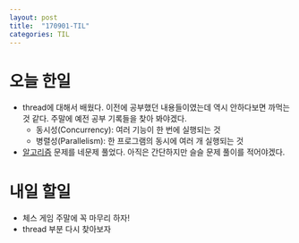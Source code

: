 ```yaml
---
layout: post
title:  "170901-TIL"
categories: TIL
---
```

오늘 한일
========
- thread에 대해서 배웠다. 이전에 공부했던 내용들이였는데 역시 안하다보면 까먹는 것 같다. 주말에 예전 공부 기록들을 찾아 봐야겠다.
  - 동시성(Concurrency): 여러 기능이 한 번에 실행되는 것
  - 병렬성(Parallelism): 한 프로그램의 동시에 여러 개 실행되는 것
- [알고리즘](https://programmers.co.kr/) 문제를 네문제 풀었다. 아직은 간단하지만 슬슬 문제 풀이를 적어야겠다.

내일 할일
========
- 체스 게임 주말에 꼭 마무리 하자!
- thread 부분 다시 찾아보자
